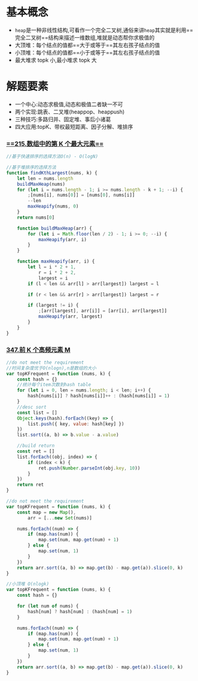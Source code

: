 # 基本概念

- `heap`是一种非线性结构,可看作一个完全二叉树,通俗来讲`heap`其实就是利用==完全二叉树==结构来描述一维数组,堆就是动态帮你求极值的
- 大顶堆：每个结点的值都==大于或等于==其左右孩子结点的值
- 小顶堆：每个结点的值都==小于或等于==其左右孩子结点的值
- 最大堆求 topk 小,最小堆求 topk 大

# 解题要素

- 一个中心:动态求极值,动态和极值二者缺一不可
- 两个实现:跳表、二叉堆(heappop、heappush)
- 三种技巧:多路归并、固定堆、事后小诸葛
- 四大应用:topK、带权最短距离、因子分解、堆排序

### [==215.数组中的第 K 个最大元素==](https://leetcode-cn.com/problems/kth-largest-element-in-an-array/)

```javascript {.line-numbers}
//基于快速排序的选择方法O(n) - O(logN)

//基于堆排序的选择方法
function findKthLargest(nums, k) {
	let len = nums.length
	buildMaxHeap(nums)
	for (let i = nums.length - 1; i >= nums.length - k + 1; --i) {
		;[nums[i], nums[0]] = [nums[0], nums[i]]
		--len
		maxHeapify(nums, 0)
	}
	return nums[0]

	function buildMaxHeap(arr) {
		for (let i = Math.floor(len / 2) - 1; i >= 0; --i) {
			maxHeapify(arr, i)
		}
	}

	function maxHeapify(arr, i) {
		let l = i * 2 + 1,
			r = i * 2 + 2,
			largest = i
		if (l < len && arr[l] > arr[largest]) largest = l

		if (r < len && arr[r] > arr[largest]) largest = r

		if (largest != i) {
			;[arr[largest], arr[i]] = [arr[i], arr[largest]]
			maxHeapify(arr, largest)
		}
	}
}
```

### [347.前 K 个高频元素 M](https://leetcode-cn.com/problems/top-k-frequent-elements/)

```javascript {.line-numbers}
//do not meet the requirement
//时间复杂度优于O(nlogn),n是数组的大小
var topKFrequent = function (nums, k) {
	const hash = {}
	//统计每个item次数到hash table
	for (let i = 0, len = nums.length; i < len; i++) {
		hash[nums[i]] ? hash[nums[i]]++ : (hash[nums[i]] = 1)
	}
	//desc sort
	const list = []
	Object.keys(hash).forEach((key) => {
		list.push({ key, value: hash[key] })
	})
	list.sort((a, b) => b.value - a.value)

	//build return
	const ret = []
	list.forEach((obj, index) => {
		if (index < k) {
			ret.push(Number.parseInt(obj.key, 10))
		}
	})
	return ret
}

//do not meet the requirement
var topKFrequent = function (nums, k) {
	const map = new Map(),
		arr = [...new Set(nums)]

	nums.forEach((num) => {
		if (map.has(num)) {
			map.set(num, map.get(num) + 1)
		} else {
			map.set(num, 1)
		}
	})
	return arr.sort((a, b) => map.get(b) - map.get(a)).slice(0, k)
}

//小顶堆 O(nlogk)
var topKFrequent = function (nums, k) {
	const hash = {}

	for (let num of nums) {
		hash[num] ? hash[num] : (hash[num] = 1)
	}

	nums.forEach((num) => {
		if (map.has(num)) {
			map.set(num, map.get(num) + 1)
		} else {
			map.set(num, 1)
		}
	})
	return arr.sort((a, b) => map.get(b) - map.get(a)).slice(0, k)
}
```
